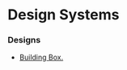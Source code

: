 # Design Systems

### Designs

* [Building Box.](https://www.figma.com/community/file/1048327171347943164)
